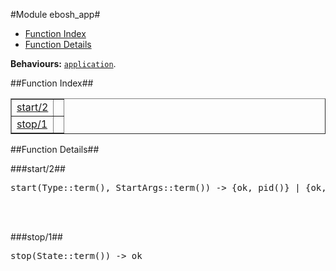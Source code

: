 

#Module ebosh_app#
* [Function Index](#index)
* [Function Details](#functions)


__Behaviours:__ [`application`](application.md).<a name="index"></a>

##Function Index##


<table width="100%" border="1" cellspacing="0" cellpadding="2" summary="function index"><tr><td valign="top"><a href="#start-2">start/2</a></td><td></td></tr><tr><td valign="top"><a href="#stop-1">stop/1</a></td><td></td></tr></table>


<a name="functions"></a>

##Function Details##

<a name="start-2"></a>

###start/2##


<pre>start(Type::term(), StartArgs::term()) -&gt; {ok, pid()} | {ok, pid(), term()} | {error, term()}</pre>
<br></br>


<a name="stop-1"></a>

###stop/1##


<pre>stop(State::term()) -&gt; ok</pre>
<br></br>


